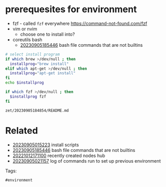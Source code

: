 # prerequesites for environment

- fzf - called `fzf` everywhere https://command-not-found.com/fzf
- vim or nvim
  - choose one to install into?
- coreutils bash
  - [20230905185446](/zet/20230905185446/README.md) bash file commands that are not builtins

```bash
# select install program
if which brew >/dev/null ; then
  installprog="brew install"
elif which apt-get >/dev/null ; then
  installprog="apt-get install"
fi
echo $installprog

if which fzf >/dev/null ; then
  $installprog fzf
fi

```

` zet/20230905184854/README.md `

# Related

- [20230905015223](/zet/20230905015223/README.md) install scripts
- [20230905185446](/zet/20230905185446/README.md) bash file commands that are not builtins
- [20221012171100](/zet/20221012171100/README.md) recently created nodes hub
- [20230905021157](/zet/20230905021157/README.md) log of commands run to set up previous environment

Tags:

    #environment
